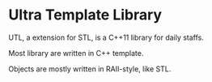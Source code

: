 Ultra Template Library
===

UTL, a extension for STL, is a C++11 library for daily staffs.

Most library are written in C++ template.

Objects are mostly written in RAII-style, like STL.
